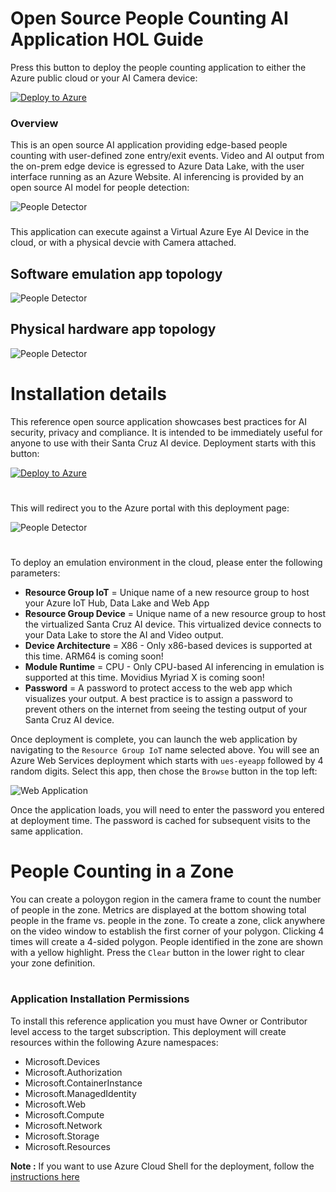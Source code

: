 # Open Source People Counting AI Application HOL Guide


Press this button to deploy the people counting application to either the Azure public cloud or your AI Camera device:

[![Deploy to Azure](https://aka.ms/deploytoazurebutton)](https://portal.azure.com/#create/Microsoft.Template/uri/https%3A%2F%2Funifiededgescenarios.blob.core.windows.net%2Farm-template%2F20201005.6%2Fazuredeploy-20201005.6.json)

### Overview

This is an open source AI application providing edge-based people counting with user-defined zone entry/exit events. Video and AI output from the on-prem edge device is egressed to Azure Data Lake, with the user interface running as an Azure Website. AI inferencing is provided by an open source AI model for people detection:


![People Detector](docs/images/People-Detector-AI.gif)


###
This application can execute against a Virtual Azure Eye AI Device in the cloud, or with a physical devcie with Camera attached.




## Software emulation app topology
![People Detector](docs/images/Software-Emulation.png)

## Physical hardware app topology
![People Detector](docs/images/Hardware-Topology.png)


# Installation details
This reference open source application showcases best practices for AI security, privacy and compliance.  It is intended to be immediately useful for anyone to use with their Santa Cruz AI device. Deployment starts with this button:

[![Deploy to Azure](https://aka.ms/deploytoazurebutton)](https://portal.azure.com/#create/Microsoft.Template/uri/https%3A%2F%2Funifiededgescenarios.blob.core.windows.net%2Farm-template%2F20201005.6%2Fazuredeploy-20201005.6.json)
#

This will redirect you to the Azure portal with this deployment page:

![People Detector](docs/images/Custom-Deployment.png)
#

To deploy an emulation environment in the cloud, please enter the following parameters:

* __Resource Group IoT__ = Unique name of a new resource group to host your Azure IoT Hub, Data Lake and Web App
* __Resource Group Device__ = Unique name of a new resource group to host the virtualized Santa Cruz AI device. This virtualized device connects to your Data Lake to store the AI and Video output.
* __Device Architecture__ = X86 - Only x86-based devices is supported at this time. ARM64 is coming soon!
* __Module Runtime__ = CPU - Only CPU-based AI inferencing in emulation is supported at this time. Movidius Myriad X is coming soon!
* __Password__ = A password to protect access to the web app which visualizes your output. A best practice is to assign a password to prevent others on the internet from seeing the testing output of your Santa Cruz AI device.

Once deployment is complete, you can launch the web application by navigating to the `Resource Group IoT` name selected above. You will see an Azure Web Services deployment which starts with `ues-eyeapp` followed by 4 random digits. Select this app, then chose the `Browse` button in the top left:

![Web Application](docs/images/Web-App-Launch.png)

Once the application loads, you will need to enter the password you entered at deployment time. The password is cached for subsequent visits to the same application.

# People Counting in a Zone

You can create a poloygon region in the camera frame to count the number of people in the zone.  Metrics are displayed at the bottom showing total people in the frame vs. people in the zone.  To create a zone, click anywhere on the video window to establish the first corner of your polygon. Clicking 4 times will create a 4-sided polygon. People identified in the zone are shown with a yellow highlight.  Press the `Clear` button in the lower right to clear your zone definition.

#

### Application Installation Permissions
To install this reference application you must have Owner or Contributor level access to the target subscription.  This deployment will create resources within the following Azure namespaces:

* Microsoft.Devices
* Microsoft.Authorization
* Microsoft.ContainerInstance
* Microsoft.ManagedIdentity
* Microsoft.Web
* Microsoft.Compute
* Microsoft.Network
* Microsoft.Storage
* Microsoft.Resources

**Note :** If you want to use Azure Cloud Shell for the deployment, follow the [instructions here](docs/cloudshell-deployment-steps.md)
